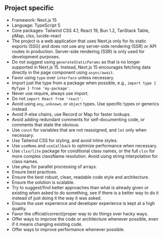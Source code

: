 ## Project specific
- Framework: Next.js 15
- Language: TypeScript 5
- Core packages: Tailwind CSS 4.1, React 19, Bun 1.2, TanStack Table, pMap, clsx, lucide-react
- The project is a web application that uses Next.js only for its static exports (SSG) and does not use any server-side rendering (SSR) or API routes in production. Server-side rendering (SSR) is only used for development purposes.
- Do not suggest using `generateStaticParams` as that is no longer supported in Next.js 15. Instead, Next.js 15 encourages fetching data directly in the page component using `async/await`.
- Favor using `type` over `interface` unless necessary.
- Import just the type from a package when possible, e.g., `import type { MyType } from 'my-package'`.
- Never use require, always use import.
- Do not `import React from 'react'`.
- Avoid using `any`, `unknown`, or `object` types. Use specific types or generics instead.
- Avoid if-else chains, use Record or Map for faster lookups.
- Avoid adding redundant comments for self-documenting code, or comments that state the obvious.
- Use `const` for variables that are not reassigned, and `let` only when necessary.
- Use Tailwind CSS for styling, and avoid inline styles.
- Use `useMemo` and `useCallback` to optimize performance when necessary.
- Use `clsx/lite` package for conditional class names, or the full `clsx` for more complex className resolution. Avoid using string interpolation for class names.
- Use `pMap` for parallel processing of arrays.
- Ensure best practices.
- Ensure the best robust, clean, readable code style and architecture.
- Ensure the solution is scalable.
- Try to suggest/find better approaches than what is already given or existing when asked to do something, see if there is a better way to do it instead of just doing it the way it was asked.
- Ensure the user experience and developer experience is kept at a high quality.
- Favor the official/correct/proper way to do things over hacky ways.
- Offer ways to improve the code or architecture whenever possible, even if it means changing existing code.
- Offer ways to improve performance whenever possible.
